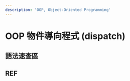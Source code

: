 ```yaml
---
description: 'OOP, Object-Oriented Programming'
---
```


# OOP 物件導向程式 \(dispatch\)

## 語法速查區



## REF

